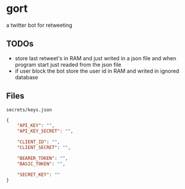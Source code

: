 # gort

a twitter bot for retweeting

## TODOs

-   store last retweet's in RAM and just writed in a json file and when program start just readed from the json file
-   if user block the bot store the user id in RAM and writed in ignored database

## Files

`secrets/keys.json`

```json
{
    "API_KEY": "",
    "API_KEY_SECRET": "",

    "CLIENT_ID": "",
    "CLIENT_SECRET": "",

    "BEARER_TOKEN": "",
    "BASIC_TOKEN": "",

    "SECRET_KEY": ""
}
```
